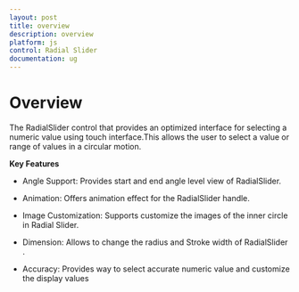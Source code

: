 ```yaml
---
layout: post
title: overview
description: overview
platform: js
control: Radial Slider
documentation: ug
---
```


# Overview

The RadialSlider control that provides an optimized interface for selecting a numeric value using touch interface.This allows the user to select a value or range of values in a circular motion.


**Key Features**

* Angle Support: Provides start and end angle level view of RadialSlider.

* Animation: Offers animation effect for the RadialSlider handle.

* Image Customization: Supports customize the images of the inner circle in Radial Slider.

* Dimension: Allows to change  the  radius and Stroke width of RadialSlider .

* Accuracy: Provides way to select accurate numeric value and customize the display values

